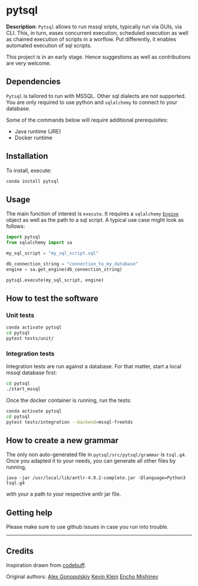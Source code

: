 # pytsql

**Description**: `Pytsql` allows to run mssql sripts, typically run via GUIs, via CLI.
This, in turn, eases concurrent execution, scheduled execution as well as chained execution
of scripts in a worflow. Put differently, it enables automated execution of sql
scripts.

This project is in an early stage. Hence suggestions as well as contributions are very welcome.


## Dependencies

`Pytsql` is tailored to run with MSSQL. Other sql dialects are not supported.
You are only required to use python and `sqlalchemy` to connect to your database.

Some of the commands below will require additional prerequisites:
* Java runtime (JRE)
* Docker runtime

[pre-commit]: https://pre-commit.com/
[antlr]: https://pypi.org/project/antlr4-python3-runtime/

## Installation

To install, execute:

```bash
conda install pytsql
```

## Usage

The main function of interest is `execute`. It requires a `sqlalchemy` [`Engine`][engine]
object as well as the path to a sql script. A typical use case might look as follows:

```python
import pytsql
from sqlalchemy import sa

my_sql_script = "my_sql_script.sql"

db_connection_string = "connection_to_my_database"
engine = sa.get_engine(db_connection_string)

pytsql.execute(my_sql_script, engine)
```

[engine]: https://docs.sqlalchemy.org/en/14/core/engines.html

## How to test the software

### Unit tests

```bash
conda activate pytsql
cd pytsql
pytest tests/unit/
```

### Integration tests
Integration tests are run against a database. For that matter, start a local mssql database first:
```bash
cd pytsql
./start_mssql
```

Once the docker container is running, run the tests:
```bash
conda activate pytsql
cd pytsql
pytest tests/integration --backend=mssql-freetds
```

## How to create a new grammar
The only non auto-generated file in `pytsql/src/pytsql/grammar` is `tsql.g4`. Once you adapted it to your needs, you can generate all other files by running,

`java -jar /usr/local/lib/antlr-4.9.2-complete.jar -Dlanguage=Python3 tsql.g4`

with your a path to your respective antlr jar file.

## Getting help

Please make sure to use github issues in case you run into trouble.

----

## Credits
Inspiration drawn from [codebuff](https://github.com/antlr/codebuff/blob/master/grammars/org/antlr/codebuff/tsql.g4).

Original authors:
[Alex Gonopolskiy](https://github.com/agonopol)
[Kevin Klein](https://github.com/kklein)
[Encho Mishinev](https://github.com/EnchoMishinevQC)
